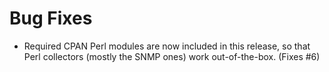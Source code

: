 # Bug Fixes

- Required CPAN Perl modules are now included in this release, so
  that Perl collectors (mostly the SNMP ones) work out-of-the-box.
  (Fixes #6)

